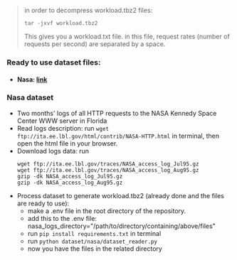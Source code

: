 > in order to decompress workload.tbz2 files:
> ```shell
> tar -jxvf workload.tbz2
> ```
> This gives you a workload.txt file. in this file,
> request rates (number of requests per second) are separated by a space.

### Ready to use dataset files:
- #### Nasa: [link](https://github.com/reconfigurable-ml-pipeline/web-service-datasets/raw/master/dataset/nasa/workload.tbz2)

### Nasa dataset
- Two months' logs of all HTTP requests to the NASA Kennedy Space Center WWW server in Florida
- Read logs description: run `wget ftp://ita.ee.lbl.gov/html/contrib/NASA-HTTP.html` 
  in terminal, then open the html file in your browser.
- Download logs data: run 
    ```shell
    wget ftp://ita.ee.lbl.gov/traces/NASA_access_log_Jul95.gz
    wget ftp://ita.ee.lbl.gov/traces/NASA_access_log_Aug95.gz
    gzip -dk NASA_access_log_Jul95.gz
    gzip -dk NASA_access_log_Aug95.gz
    ```
- Process dataset to generate workload.tbz2 (already done and the files are ready to use):
    - make a .env file in the root directory of the repository.
    - add this to the .env file: nasa_logs_directory="/path/to/directory/containing/above/files"
    - run `pip install requirements.txt` in terminal
    - run `python dataset/nasa/dataset_reader.py`
    - now you have the files in the related directory
    